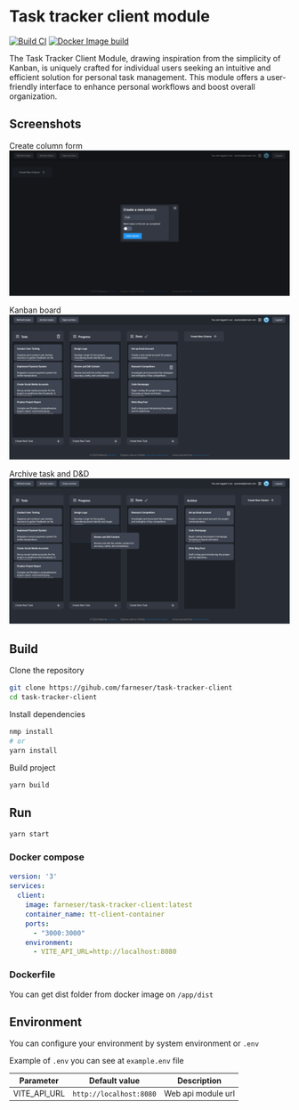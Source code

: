 # Task tracker client module

[![Build CI](https://github.com/farneser/task-tracker-client/actions/workflows/yarn.yml/badge.svg)](https://github.com/farneser/task-tracker-client/actions/workflows/yarn.yml)
[![Docker Image build](https://github.com/farneser/task-tracker-client/actions/workflows/docker.yml/badge.svg)](https://github.com/farneser/task-tracker-client/actions/workflows/docker.yml)

The Task Tracker Client Module, drawing inspiration from the simplicity of Kanban, is uniquely crafted for
individual users seeking an intuitive and efficient solution for personal task management. This module offers a
user-friendly interface to enhance personal workflows and boost overall organization.

## Screenshots

Create column form
![img.png](assets/screenshot_1.png)

Kanban board
![img.png](assets/screenshot_2.png)

Archive task and D&D
![img.png](assets/screenshot_3.png)

## Build

Clone the repository

```bash
git clone https://gihub.com/farneser/task-tracker-client
cd task-tracker-client
```

Install dependencies

```bash
nmp install
# or
yarn install
```

Build project

```bash
yarn build
```

## Run

```bash
yarn start
```

### Docker compose

```yml
version: '3'
services:
  client:
    image: farneser/task-tracker-client:latest
    container_name: tt-client-container
    ports:
      - "3000:3000"
    environment:
      - VITE_API_URL=http://localhost:8080
```

### Dockerfile

You can get dist folder from docker image on `/app/dist`

## Environment

You can configure your environment by system environment or `.env`

Example of `.env` you can see at `example.env` file

| Parameter    | Default value           | Description        |
|--------------|-------------------------|--------------------|
| VITE_API_URL | `http://localhost:8080` | Web api module url |
